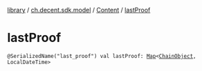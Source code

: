[library](../../index.md) / [ch.decent.sdk.model](../index.md) / [Content](index.md) / [lastProof](./last-proof.md)

# lastProof

`@SerializedName("last_proof") val lastProof: `[`Map`](https://kotlinlang.org/api/latest/jvm/stdlib/kotlin.collections/-map/index.html)`<`[`ChainObject`](../-chain-object/index.md)`, LocalDateTime>`